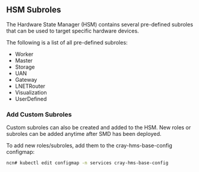 
## HSM Subroles

The Hardware State Manager (HSM) contains several pre-defined subroles that can be used to target specific hardware devices.

The following is a list of all pre-defined subroles:

* Worker
* Master
* Storage
* UAN
* Gateway
* LNETRouter
* Visualization
* UserDefined

### Add Custom Subroles

Custom subroles can also be created and added to the HSM. New roles or subroles can be added anytime after SMD has been deployed. 

To add new roles/subroles, add them to the cray-hms-base-config configmap:

```bash
ncn# kubectl edit configmap -n services cray-hms-base-config
```